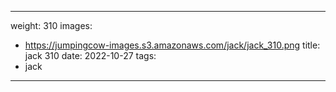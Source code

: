 
---
weight: 310
images:
- https://jumpingcow-images.s3.amazonaws.com/jack/jack_310.png
title: jack 310
date: 2022-10-27
tags:
- jack
---
